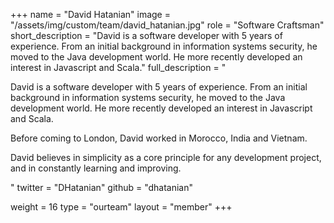 +++
name = "David Hatanian"
image = "/assets/img/custom/team/david_hatanian.jpg"
role = "Software Craftsman"
short_description = "David is a software developer with 5 years of experience. From an initial background in information systems security, he moved to the Java development world. He more recently developed an interest in Javascript and Scala."
full_description = "<p>David is a software developer with 5 years of experience. From an initial background in information systems security, he moved to the Java development world. He more recently developed an interest in Javascript and Scala.</p><p>Before coming to London, David worked in Morocco, India and Vietnam.</p><p>David believes in simplicity as a core principle for any development project, and in constantly learning and improving.</p>"
twitter = "DHatanian"
github = "dhatanian"

weight = 16
type = "ourteam"
layout = "member"
+++
